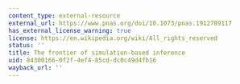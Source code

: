 ```yaml
---
content_type: external-resource
external_url: https://www.pnas.org/doi/10.1073/pnas.1912789117
has_external_license_warning: true
license: https://en.wikipedia.org/wiki/All_rights_reserved
status: ''
title: The frontier of simulation-based inference
uid: 84300166-0f2f-4ef4-85cd-dc0c49d4fb16
wayback_url: ''
---
```

